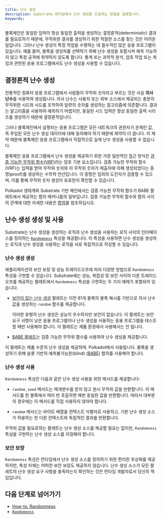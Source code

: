 ```yaml
---
title: 난수 생성
description: Substrate 런타임에서 난수 생성을 도입하는 방법을 설명합니다.
keywords:
---
```


블록체인은 동일한 입력이 항상 동일한 출력을 생성하는 결정론적(deterministic) 결과를 필요로하기 때문에, 무작위한 결과를 생성하기 위한 적절한 소스를 찾는 것은 어려운 일입니다.
그러나 난수 생성이 특정 작업을 수행하는 데 필수적인 많은 응용 프로그램이 있습니다.
예를 들어, 블록을 생성자를 선택하기 위해 난수 생성을 포함시켜 예측 가능하지 않고 특정 공격에 취약하지 않도록 합니다.
통계 또는 과학적 분석, 암호 작업 또는 게임과 관련된 응용 프로그램에서도 난수 생성을 사용할 수 있습니다.

## 결정론적 난수 생성

전통적인 컴퓨터 응용 프로그램에서 사람들이 무작위 숫자라고 부르는 것은 사실 **의사 난수**를 사용하여 생성됩니다.
의사 난수는 사용자 또는 외부 소스에서 제공되는 충분히 무작위한 시드와 시드를 조작하여 일련의 숫자를 생성하는 알고리즘에 의존합니다.
결과는 알고리즘을 사용하여 예측하기 어렵지만, 동일한 시드 입력은 항상 동일한 출력 시리즈를 생성하기 때문에 결정론적입니다.

그러나 블록체인에서 실행되는 응용 프로그램은 모든 네트워크의 권한자가 온체인 값, 즉 주입된 모든 난수 생성 데이터에 대해 동의해야 하기 때문에 제약이 더 큽니다.
이 제약 때문에 블록체인 응용 프로그램에서 직접적으로 실제 난수 생성을 사용할 수 없습니다.

블록체인 응용 프로그램에서 난수 생성을 제공하기 위한 가장 일반적인 접근 방식은 [검증 가능한 무작위 함수(VRF)](https://en.wikipedia.org/wiki/Verifiable_random_function)라는 암호 기본 요소입니다.
검증 가능한 무작위 함수 (VRF)는 입력을 받아 무작위 숫자와 이 무작위 숫자가 제출자에 의해 생성되었다는 증명(proof)를 생성하는 수학적 연산입니다.
이 증명은 임의의 도전자가 검증할 수 있으며, 이를 통해 무작위 숫자 생성이 유효한지 확인할 수 있습니다.

Polkadot 생태계와 Substrate 기반 체인에서는 검증 가능한 무작위 함수가 BABE 팔레트에서 제공하는 합의 메커니즘의 일부입니다.
검증 가능한 무작위 함수와 합의 사이의 관계에 대한 자세한 내용은 [합의](/learn/consensus/)를 참조하십시오.

## 난수 생성 생성 및 사용

Substrate는 난수 생성을 생성하는 로직과 난수 생성을 사용하는 로직 사이의 인터페이스를 정의하는 [`Randomness`](https://paritytech.github.io/substrate/master/frame_support/traits/trait.Randomness.html) 특성을 제공합니다.
이 특성을 사용하면 난수 생성을 생성하는 로직과 난수 생성을 사용하는 로직을 서로 독립적으로 작성할 수 있습니다.

### 난수 생성 생성

애플리케이션의 보안 보장 및 성능 트레이드오프에 따라 다양한 방법으로 `Randomness` 특성을 구현할 수 있습니다.
Substrate에는 성능, 복잡성 및 보안 사이의 다른 트레이드오프를 제공하는 팔레트에서 `Randomness` 특성을 구현하는 두 가지 예제가 포함되어 있습니다.

- [보안이 없는 난수 생성](https://paritytech.github.io/substrate/master/pallet_insecure_randomness_collective_flip/index.html) 팔레트는 이전 81개 블록의 블록 해시를 기반으로 의사 난수 값을 생성하는 `random` 함수를 제공합니다.

  이러한 유형의 난수 생성은 성능이 우수하지만 보안이 없습니다.
  이 팔레트는 보안 요구 사항이 낮은 응용 프로그램이나 난수 생성을 사용하는 응용 프로그램을 테스트할 때만 사용해야 합니다.
  이 팔레트는 제품 환경에서 사용해서는 안 됩니다.

- [BABE 팔레트](https://paritytech.github.io/substrate/master/pallet_babe/index.html)는 검증 가능한 무작위 함수를 사용하여 난수 생성을 제공합니다.

이 팔레트는 제품 수준의 난수 생성을 제공하며, Polkadot에서 사용됩니다.
블록을 생성하기 위해 슬롯 기반의 예측불가능한(blind) ([BABE](/reference/glossary/#blind-assignment-of-blockchain-extension-babe)) 합의를 사용해야 합니다.

### 난수 생성 사용

`Randomness` 특성은 다음과 같은 난수 생성 사용을 위한 메서드를 제공합니다:

- `random_seed` 메서드는 매개변수를 받지 않고 원시 무작위 값을 반환합니다.
  이 메서드를 한 블록에서 여러 번 호출하면 매번 동일한 값을 반환합니다.
  따라서 대부분의 경우에는 이 메서드를 직접 사용하지 않아야 합니다.

- `random` 메서드는 바이트 배열을 컨텍스트 식별자로 사용하고, 기본 난수 생성 소스가 허용하는 한 다른 컨텍스트와 독립적인 결과를 반환합니다.

무작위 값을 필요로하는 팔레트는 난수 생성 소스를 제공할 필요는 없지만, `Randomness` 특성을 구현하는 난수 생성 소스를 지정해야 합니다.

### 보안 보장

`Randomness` 특성은 런타임에서 난수 생성 소스를 정의하기 위한 편리한 추상화를 제공하지만, 특성 자체는 어떠한 보안 보장도 제공하지 않습니다.
난수 생성 소스가 모든 팔레트의 난수 생성 요구 사항을 충족하는지 확인하는 것은 런타임 개발자로서 당신의 책임입니다.

## 다음 단계로 넘어가기

- [How-to: Randomness](/reference/how-to-guides/pallet-design/incorporate-randomness/)
- [`Randomness`](https://paritytech.github.io/substrate/master/frame_support/traits/trait.Randomness.html)